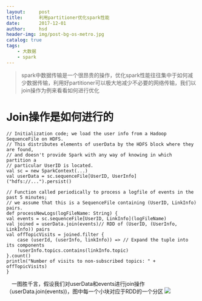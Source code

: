 ```yaml
---
layout:     post
title:      利用partitioner优化spark性能
date:       2017-12-01
author:     hsd
header-img: img/post-bg-os-metro.jpg
catalog: true
tags:
    - 大数据
    - spark
---
```

>spark中数据传输是一个很昂贵的操作，优化spark性能往往集中于如何减少数据传输，利用好partitioner可以极大地减少不必要的网络传输，我们以join操作为例来看看如何进行优化
# Join操作是如何进行的
	// Initialization code; we load the user info from a Hadoop SequenceFile on HDFS.
	// This distributes elements of userData by the HDFS block where they are found,
	// and doesn't provide Spark with any way of knowing in which partition a
	// particular UserID is located.
	val sc = new SparkContext(...)
	val userData = sc.sequenceFile[UserID, UserInfo]("hdfs://...").persist()

	// Function called periodically to process a logfile of events in the past 5 minutes;
	// we assume that this is a SequenceFile containing (UserID, LinkInfo) pairs.
	def processNewLogs(logFileName: String) {
	val events = sc.sequenceFile[UserID, LinkInfo](logFileName)
	val joined = userData.join(events)// RDD of (UserID, (UserInfo, LinkInfo)) pairs
	val offTopicVisits = joined.filter {
		case (userId, (userInfo, linkInfo)) => // Expand the tuple into its components
		!userInfo.topics.contains(linkInfo.topic)
	}.count()
	println("Number of visits to non-subscribed topics: " + offTopicVisits)
	}
&emsp;一图胜千言，假设我们对userData和events进行join操作（userData.join(events))，图中每一个小块对应于RDD的一个分区
![](img/spark_join.jpg)